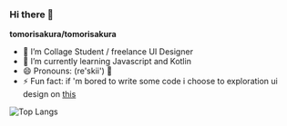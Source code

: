 ### Hi there 👋


**tomorisakura/tomorisakura**

- 🔭 I’m Collage Student / freelance UI Designer
- 🌱 I’m currently learning Javascript and Kotlin
- 😄 Pronouns: (re'skii') 🤔
- ⚡ Fun fact: if 'm bored to write some code i choose to exploration ui design on <a href="https://dribbble.com/grevimsx">this</a> <br>


![Top Langs](https://github-readme-stats.vercel.app/api/top-langs/?username=tomorisakura&layout=compact)
